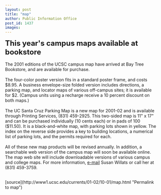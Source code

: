 ```yaml
---
layout: post
title: "map"
author: Public Information Office
post_id: 1437
images:
---
```


<p>
  <font size="5"><b>This year's campus maps available at bookstore</b></font><br>
  <br>
  The 2001 editions of the UCSC campus map have arrived at Bay Tree Bookstore, and are available for purchase.<br>
  <br>
  The four-color poster version fits in a standard poster frame, and costs $8.95. A business envelope-size folded version includes directions, a parking map, and locator maps of various off-campus sites; it is available for $2. (Campus units using a recharge receive a 10 percent discount on both maps.)<br>
  <br>
  The UC Santa Cruz Parking Map is a new map for 2001-02 and is available through Printing Services, (831) 459-2925. This two-sided map is 11" x 17" and can be purchased individually (10 cents each) or in pads of 100 ($11.50). It is a black-and-white map, with parking lots shown in yellow. The index on the reverse side provides a key to building locations, a numerical list of parking lots, and the permits required for each.<br>
  <br>
  All of these new map products will be revised annually. In addition, a searchable web version of the campus map will soon be available online. The map web site will include downloadable versions of various campus and college maps. For more information, <a href="mailto:willats@cats.ucsc.edu">e-mail</a> Susan Willats or call her at (831) 459-3759.<br>
  <br>

</p>
[source](http://www1.ucsc.edu/currents/01-02/10-01/map.html "Permalink to map")
